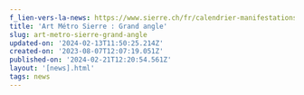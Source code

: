 ```yaml
---
f_lien-vers-la-news: https://www.sierre.ch/fr/calendrier-manifestations-1738.html
title: 'Art Métro Sierre : Grand angle'
slug: art-metro-sierre-grand-angle
updated-on: '2024-02-13T11:50:25.214Z'
created-on: '2023-08-07T12:07:19.051Z'
published-on: '2024-02-21T12:20:54.561Z'
layout: '[news].html'
tags: news
---
```



